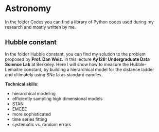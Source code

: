 # Astronomy

In the folder Codes you can find a library of Python codes used during my research and
mostly written by me.

## Hubble constant  

In the folder Hubble constant, you can find my solution to the problem proposed by **Prof. Dan Weiz.** in this lecture **Ay128: Undergraduate Data Science Lab** at Berkeley.  Here I will show how to measure the Hubble-Lemaitre constant, by building a hierarchical model for the distance ladder and ultimately using SNe Ia as standard candles.  


**Technical skills**: 

+ hierarchical modeling
+ efficiently sampling high dimensional models
+ STAN
+ EMCEE
+ more sophisticated
+ time series fitting
+ systematic vs. random errors
